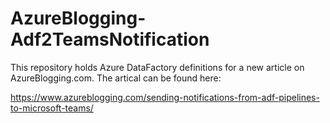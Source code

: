 # AzureBlogging-Adf2TeamsNotification
This repository holds Azure DataFactory definitions for a new article on AzureBlogging.com. The artical can be found here:

https://www.azureblogging.com/sending-notifications-from-adf-pipelines-to-microsoft-teams/
